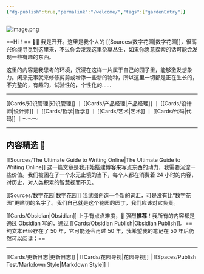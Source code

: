 ```yaml
---
{"dg-publish":true,"permalink":"/welcome/","tags":["gardenEntry"]}
---
```


![image.png](https://kidpic.oss-cn-beijing.aliyuncs.com/img/20230209150738.png)

==Hi！== 👋🏻 我是开开。这里是我个人的 [[Sources/数字花园\|数字花园]]，很高兴你能寻觅到这里来，不过你会发现这里杂草丛生，如果你愿意探索的话可能会发现一些有趣的东西。

这里的内容是我思考的环境，沉浸在这样一片属于自己的园子里，能够激发想象力。闲来无事就来修修剪剪或增添一些新的物种，所以这里一切都是正在生长的，不完整的，有趣的，试验性的，个性化的……

---

[[Cards/知识管理\|知识管理]] ｜ [[Cards/产品经理\|产品经理]] ｜ [[Cards/设计师\|设计师]] ｜ [[Cards/哲学\|哲学]] ｜ [[Cards/艺术\|艺术]] ｜ [[Cards/代码\|代码]] ｜～～～

---

## 内容精选  🎉

[[Sources/The Ultimate Guide to Writing Online\|The Ultimate Guide to Writing Online]]
这一篇文章是我开始搭建博客来写点东西的动力，我需要沉淀一些价值。我们被困在了一个永无止境的当下，每个人都在消费着 24 小时的内容，对历史，对人类积累的智慧视而不见。
 
[[Sources/数字花园\|数字花园]]
我试图创造一个新的词汇，可是没有比“数字花园”更贴切的名字了。我们自己就是这个花园的园丁，我们应该对它负责。

[[Cards/Obsidian\|Obsidian]]
上手有点点难度，🌟 强烈**推荐**！我所有的内容都是通过 Obsidian 写的，通过 [[Cards/Obsidian Publish\|Obsidian Publish]]。==纯文本已经存在了 50 年，它可能还会再过 50 年，我希望我的笔记在 50 年后仍然可以阅读；==

---

[[Cards/更新日志\|更新日志]] |  [[Cards/花园导视\|花园导视]] | [[Spaces/Publish Test/Markdown Style\|Markdown Style]]｜
